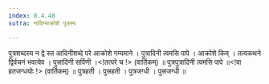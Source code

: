 ```yaml
---
index: 8.4.48
sutra: नादिन्याक्रोशे पुत्रस्य

---
```

 पुत्रशब्दस्य न द्वे स्त आदिनीशब्दे परे आक्रोशे गम्यमाने । पुत्रादिनी त्वमसि पापे । आक्रोशे किम् । तत्वकथने द्विर्वचनं भवत्येव । पुत्त्रादिनी सर्पिणी ।<!तत्परे च !> (वार्तिकम्) ॥ पुत्रपुत्रादिनी त्वमसि पापे ॥<!वा हतजग्धयोः !> (वार्तिकम्) ॥ पुत्रहती । पुत्त्रहती । पुत्रजग्धी । पुत्त्रजग्धी ॥ 